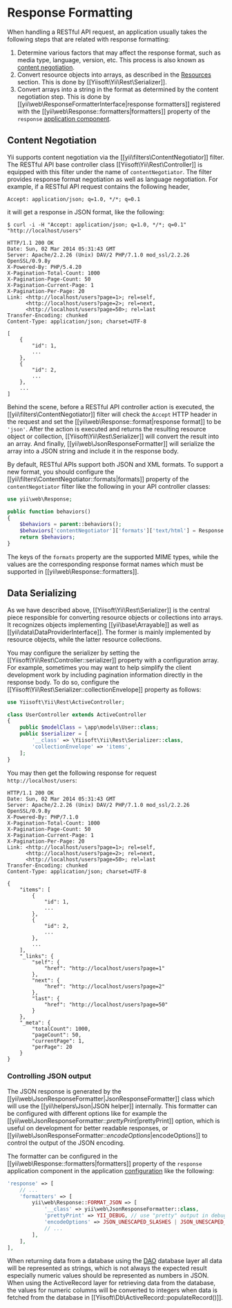 Response Formatting
===================

When handling a RESTful API request, an application usually takes the following steps that are related
with response formatting:

1. Determine various factors that may affect the response format, such as media type, language, version, etc.
   This process is also known as [content negotiation](http://en.wikipedia.org/wiki/Content_negotiation).
2. Convert resource objects into arrays, as described in the [Resources](rest-resources.md) section.
   This is done by [[Yiisoft\Yii\Rest\Serializer]].
3. Convert arrays into a string in the format as determined by the content negotiation step. This is
   done by [[yii\web\ResponseFormatterInterface|response formatters]] registered with
   the [[yii\web\Response::formatters|formatters]] property of the
   `response` [application component](structure-application-components.md).


## Content Negotiation <span id="content-negotiation"></span>

Yii supports content negotiation via the [[yii\filters\ContentNegotiator]] filter. The RESTful API base
controller class [[Yiisoft\Yii\Rest\Controller]] is equipped with this filter under the name of `contentNegotiator`.
The filter provides response format negotiation as well as language negotiation. For example, if a RESTful
API request contains the following header,

```
Accept: application/json; q=1.0, */*; q=0.1
```

it will get a response in JSON format, like the following:

```
$ curl -i -H "Accept: application/json; q=1.0, */*; q=0.1" "http://localhost/users"

HTTP/1.1 200 OK
Date: Sun, 02 Mar 2014 05:31:43 GMT
Server: Apache/2.2.26 (Unix) DAV/2 PHP/7.1.0 mod_ssl/2.2.26 OpenSSL/0.9.8y
X-Powered-By: PHP/5.4.20
X-Pagination-Total-Count: 1000
X-Pagination-Page-Count: 50
X-Pagination-Current-Page: 1
X-Pagination-Per-Page: 20
Link: <http://localhost/users?page=1>; rel=self,
      <http://localhost/users?page=2>; rel=next,
      <http://localhost/users?page=50>; rel=last
Transfer-Encoding: chunked
Content-Type: application/json; charset=UTF-8

[
    {
        "id": 1,
        ...
    },
    {
        "id": 2,
        ...
    },
    ...
]
```

Behind the scene, before a RESTful API controller action is executed, the [[yii\filters\ContentNegotiator]]
filter will check the `Accept` HTTP header in the request and set the [[yii\web\Response::format|response format]]
to be `'json'`. After the action is executed and returns the resulting resource object or collection,
[[Yiisoft\Yii\Rest\Serializer]] will convert the result into an array. And finally, [[yii\web\JsonResponseFormatter]]
will serialize the array into a JSON string and include it in the response body.

By default, RESTful APIs support both JSON and XML formats. To support a new format, you should configure
the [[yii\filters\ContentNegotiator::formats|formats]] property of the `contentNegotiator` filter like
the following in your API controller classes:

```php
use yii\web\Response;

public function behaviors()
{
    $behaviors = parent::behaviors();
    $behaviors['contentNegotiator']['formats']['text/html'] = Response::FORMAT_HTML;
    return $behaviors;
}
```

The keys of the `formats` property are the supported MIME types, while the values are the corresponding
response format names which must be supported in [[yii\web\Response::formatters]].


## Data Serializing <span id="data-serializing"></span>

As we have described above, [[Yiisoft\Yii\Rest\Serializer]] is the central piece responsible for converting resource
objects or collections into arrays. It recognizes objects implementing [[yii\base\Arrayable]] as
well as [[yii\data\DataProviderInterface]]. The former is mainly implemented by resource objects, while
the latter resource collections.

You may configure the serializer by setting the [[Yiisoft\Yii\Rest\Controller::serializer]] property with a configuration array.
For example, sometimes you may want to help simplify the client development work by including pagination information
directly in the response body. To do so, configure the [[Yiisoft\Yii\Rest\Serializer::collectionEnvelope]] property
as follows:

```php
use Yiisoft\Yii\Rest\ActiveController;

class UserController extends ActiveController
{
    public $modelClass = \app\models\User::class;
    public $serializer = [
        '__class' => \Yiisoft\Yii\Rest\Serializer::class,
        'collectionEnvelope' => 'items',
    ];
}
```

You may then get the following response for request `http://localhost/users`:

```
HTTP/1.1 200 OK
Date: Sun, 02 Mar 2014 05:31:43 GMT
Server: Apache/2.2.26 (Unix) DAV/2 PHP/7.1.0 mod_ssl/2.2.26 OpenSSL/0.9.8y
X-Powered-By: PHP/7.1.0
X-Pagination-Total-Count: 1000
X-Pagination-Page-Count: 50
X-Pagination-Current-Page: 1
X-Pagination-Per-Page: 20
Link: <http://localhost/users?page=1>; rel=self,
      <http://localhost/users?page=2>; rel=next,
      <http://localhost/users?page=50>; rel=last
Transfer-Encoding: chunked
Content-Type: application/json; charset=UTF-8

{
    "items": [
        {
            "id": 1,
            ...
        },
        {
            "id": 2,
            ...
        },
        ...
    ],
    "_links": {
        "self": {
            "href": "http://localhost/users?page=1"
        },
        "next": {
            "href": "http://localhost/users?page=2"
        },
        "last": {
            "href": "http://localhost/users?page=50"
        }
    },
    "_meta": {
        "totalCount": 1000,
        "pageCount": 50,
        "currentPage": 1,
        "perPage": 20
    }
}
```

### Controlling JSON output

The JSON response is generated by the [[yii\web\JsonResponseFormatter|JsonResponseFormatter]] class which will
use the [[yii\helpers\Json|JSON helper]] internally. This formatter can be configured with different options like
for example the [[yii\web\JsonResponseFormatter::$prettyPrint|$prettyPrint]] option, which is useful on development for
better readable responses, or [[yii\web\JsonResponseFormatter::$encodeOptions|$encodeOptions]] to control the output
of the JSON encoding.

The formatter can be configured in the [[yii\web\Response::formatters|formatters]] property of the `response` application
component in the application [configuration](concept-configuration.md) like the following:

```php
'response' => [
    // ...
    'formatters' => [
        yii\web\Response::FORMAT_JSON => [
            '__class' => yii\web\JsonResponseFormatter::class,
            'prettyPrint' => YII_DEBUG, // use "pretty" output in debug mode
            'encodeOptions' => JSON_UNESCAPED_SLASHES | JSON_UNESCAPED_UNICODE,
            // ...
        ],
    ],
],
```

When returning data from a database using the [DAO](db-dao.md) database layer all data will be represented
as strings, which is not always the expected result especially numeric values should be represented as
numbers in JSON. When using the ActiveRecord layer for retrieving data from the database, the values for numeric
columns will be converted to integers when data is fetched from the database in [[Yiisoft\Db\ActiveRecord::populateRecord()]].
